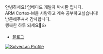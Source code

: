 안녕하세요! 임베디드 개발자 박시환 입니다.   
ARM Cortex-M을 사랑하고 계속 공부하고싶습니다!   
방문해주셔서 감사합니다.   
행복한 하루 되세요👏👍
- [블로그](https://velog.io/@psh4204)

[![Solved.ac Profile](http://mazassumnida.wtf/api/v2/generate_badge?boj=sihwan2222)](https://solved.ac/sihwan2222/)
